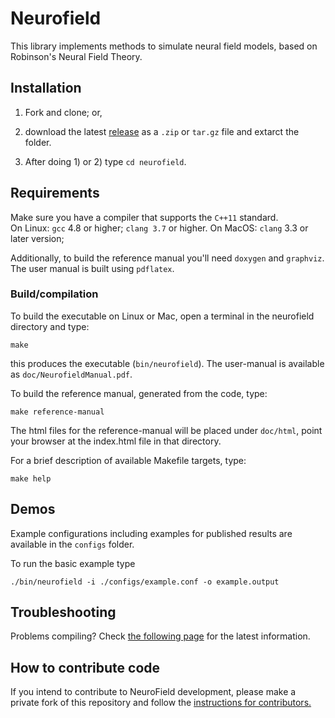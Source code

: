 # Neurofield

This library implements methods to simulate neural field models,
based on Robinson's Neural Field Theory.


## Installation

1. Fork and clone; or,

2. download the latest [release](https://github.com/BrainDynamicsUSYD/neurofield/releases) as a `.zip` or `tar.gz` file and extarct the folder.

3. After doing 1) or 2) type `cd neurofield`.

## Requirements

Make sure you have a compiler that supports the `C++11` standard.  
On Linux: `gcc` 4.8 or higher; `clang 3.7` or higher.
On MacOS: `clang` 3.3 or later version;

Additionally, to build the reference manual you'll need `doxygen` and `graphviz`.
The user manual is built using `pdflatex`.


### Build/compilation

To build the executable on Linux or Mac, open a terminal in the neurofield directory and type:

    make

this produces the executable (`bin/neurofield`). The user-manual is available as `doc/NeurofieldManual.pdf`.

To build the reference manual, generated from the code, type:

    make reference-manual

The html files for the reference-manual will be placed under `doc/html`, point your browser at the index.html file in that directory.

For a brief description of available Makefile targets, type:

    make help



## Demos

Example configurations including examples for published results are available in the `configs` folder.

To run the basic example type

    ./bin/neurofield -i ./configs/example.conf -o example.output

## Troubleshooting

Problems compiling? Check [the following page](https://github.com/BrainDynamicsUSYD/neurofield/wiki/Troubleshooting) for the latest information.

## How to contribute code

If you intend to contribute to NeuroField development, please make a private fork of this repository and follow the [instructions for contributors.](https://github.com/BrainDynamicsUSYD/neurofield/wiki/How-to-contribute-code-to-NeuroField)
